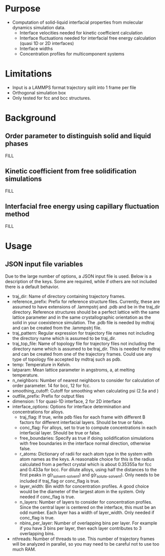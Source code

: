 # Purpose

* Computation of solid-liquid interfacial properties from molecular dynamics simulation data.   
    * Interface velocities needed for kinetic coefficient calculation
    * Interface fluctuations needed for interfacial free energy calculation (quasi 1D or 2D interfaces)
    * Interface widths
    * Concentration profiles for multicomponent systems

# Limitations

* Input is a LAMMPS format trajectory split into 1 frame per file
* Orthogonal simulation box
* Only tested for fcc and bcc structures.

# Background

## Order parameter to distinguish solid and liquid phases

FILL

## Kinetic coefficient from free solidification simulations

FILL

## Interfacial free energy using capillary fluctuation method

FILL

# Usage

## JSON input file variables

Due to the large number of options, a JSON input file is used. Below is a description of the keys. Some are required, while if others are not included there is a default behavior.

* traj_dir: Name of directory containing trajectory frames.
* reference_prefix: Prefix for reference structure files. Currently, these are assumed to have extensions of .lammpstrj and .pdb and be in the traj_dir directory. Reference structures should be a perfect lattice with the same lattice parameter and in the same crystallographic orientation as the solid in your coexistence simulation. The .pdb file is needed by mdtraj and can be created from the .lammpstrj file.
* traj_pattern: Regular expression for trajectory file names not including the directory name which is assumed to be traj_dir.
* traj_top_file: Name of topology file for trajectory files not including the directory name which is assumed to be traj_dir. This is needed for mdtraj and can be created from one of the trajectory frames. Could use any type of topology file accepted by mdtraj such as pdb.
* temp: Temperature in Kelvin.
* latparam: Mean lattice parameter in angstroms, a, at melting temperature.
* n_neighbors: Number of nearest neighbors to consider for calculation of order parameter. 14 for bcc, 12 for fcc.
* smoothing_cutoff: Cutoff for smoothing when calculating psi (2.5a and )
* outfile_prefix: Prefix for output files
* dimension: 1 for quasi-1D interface, 2 for 2D interface
* interface_options: Options for interface determination and concentrations for alloys.
    * traj_flag: If true, write pdb files for each frame with different B factors for different interfacial layers. Should be true or false.
    * conc_flag: For alloys, set to true to compute concentrations in each interfacial layer. Should be true or false.
    * free_boundaries: Specify as true if doing solidification simulations with free boundaries in the interface normal direction, otherwise false.
    * r_atoms: Dictionary of radii for each atom type in the system with atom names as the keys. A reasonable choice for this is the radius calculated from a perfect crystal which is about 0.35355a for fcc and 0.433a for bcc. For dilute alloys, using half the distances to the first peaks in g(r<sub>solvent-solvent</sub>) and g(r<sub>solute-solvent</sub>). Only needs to be included if traj_flag or conc_flag is true.
    * layer_width: Bin width for concentration profiles. A good choice would be the diameter of the largest atom in the system. Only needed if conc_flag is true.
    * n_layers: Number of layers to consider for concentration profiles. Since the central layer is centered on the interface, this must be an odd number. Each layer has a width of layer_width. Only needed if conc_flag is true.
    * nbins_per_layer: Number of overlapping bins per layer. For example if you have 3 bins per layer, then each layer contributes to 3 overlapping bins.
* nthreads: Number of threads to use. This number of trajectory frames will be analyzed in parallel, so you may need to be careful not to use too much RAM.
